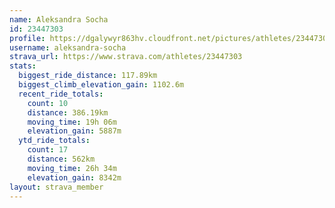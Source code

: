 ```yaml
---
name: Aleksandra Socha
id: 23447303
profile: https://dgalywyr863hv.cloudfront.net/pictures/athletes/23447303/14745546/4/large.jpg
username: aleksandra-socha
strava_url: https://www.strava.com/athletes/23447303
stats:
  biggest_ride_distance: 117.89km
  biggest_climb_elevation_gain: 1102.6m
  recent_ride_totals:
    count: 10
    distance: 386.19km
    moving_time: 19h 06m
    elevation_gain: 5887m
  ytd_ride_totals:
    count: 17
    distance: 562km
    moving_time: 26h 34m
    elevation_gain: 8342m
layout: strava_member
--- 
```

